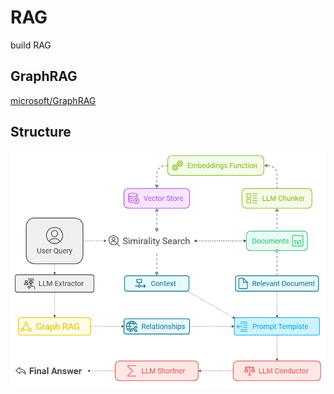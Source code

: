 # RAG

build RAG

## GraphRAG

[microsoft/GraphRAG](https://github.com/microsoft/graphrag)

## Structure

![abstract_structure](figures/abstract_structure.png)